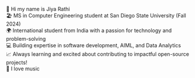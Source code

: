 👋 Hi my name is Jiya Rathi </br>
🏖️ MS in Computer Engineering student at San Diego State University (Fall 2024) </br>
🌍 International student from India with a passion for technology and problem-solving </br>
💻 Building expertise in software development, AIML, and Data Analytics </br>
📈 Always learning and excited about contributing to impactful open-source projects! </br>
💽 I love music </br>
